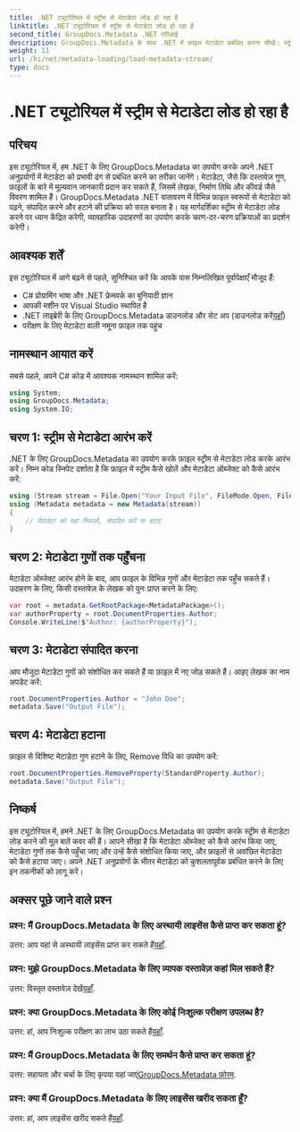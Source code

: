 ```yaml
---
title: .NET ट्यूटोरियल में स्ट्रीम से मेटाडेटा लोड हो रहा है
linktitle: .NET ट्यूटोरियल में स्ट्रीम से मेटाडेटा लोड हो रहा है
second_title: GroupDocs.Metadata .NET एपीआई
description: GroupDocs.Metadata के साथ .NET में फ़ाइल मेटाडेटा प्रबंधित करना सीखें। स्ट्रीम से मेटाडेटा लोड करने, संपादित करने और हटाने के लिए चरण-दर-चरण मार्गदर्शिका।
weight: 11
url: /hi/net/metadata-loading/load-metadata-stream/
type: docs
---
```

# .NET ट्यूटोरियल में स्ट्रीम से मेटाडेटा लोड हो रहा है

## परिचय
इस ट्यूटोरियल में, हम .NET के लिए GroupDocs.Metadata का उपयोग करके अपने .NET अनुप्रयोगों में मेटाडेटा को प्रभावी ढंग से प्रबंधित करने का तरीका जानेंगे। मेटाडेटा, जैसे कि दस्तावेज़ गुण, फ़ाइलों के बारे में मूल्यवान जानकारी प्रदान कर सकते हैं, जिसमें लेखक, निर्माण तिथि और कीवर्ड जैसे विवरण शामिल हैं। GroupDocs.Metadata .NET वातावरण में विभिन्न फ़ाइल स्वरूपों से मेटाडेटा को पढ़ने, संपादित करने और हटाने की प्रक्रिया को सरल बनाता है। यह मार्गदर्शिका स्ट्रीम से मेटाडेटा लोड करने पर ध्यान केंद्रित करेगी, व्यावहारिक उदाहरणों का उपयोग करके चरण-दर-चरण प्रक्रियाओं का प्रदर्शन करेगी।
## आवश्यक शर्तें
इस ट्यूटोरियल में आगे बढ़ने से पहले, सुनिश्चित करें कि आपके पास निम्नलिखित पूर्वापेक्षाएँ मौजूद हैं:
- C# प्रोग्रामिंग भाषा और .NET फ्रेमवर्क का बुनियादी ज्ञान
- आपकी मशीन पर Visual Studio स्थापित है
-  .NET लाइब्रेरी के लिए GroupDocs.Metadata डाउनलोड और सेट अप (डाउनलोड करें[यहाँ](https://releases.groupdocs.com/metadata/net/))
- परीक्षण के लिए मेटाडेटा वाली नमूना फ़ाइल तक पहुंच

## नामस्थान आयात करें
सबसे पहले, अपने C# कोड में आवश्यक नामस्थान शामिल करें:
```csharp
using System;
using GroupDocs.Metadata;
using System.IO;
```
## चरण 1: स्ट्रीम से मेटाडेटा आरंभ करें
.NET के लिए GroupDocs.Metadata का उपयोग करके फ़ाइल स्ट्रीम से मेटाडेटा लोड करके आरंभ करें। निम्न कोड स्निपेट दर्शाता है कि फ़ाइल में स्ट्रीम कैसे खोलें और मेटाडेटा ऑब्जेक्ट को कैसे आरंभ करें:

```csharp
using (Stream stream = File.Open("Your Input File", FileMode.Open, FileAccess.ReadWrite))
using (Metadata metadata = new Metadata(stream))
{
    // मेटाडेटा को यहां निकालें, संपादित करें या हटाएं
}
```
## चरण 2: मेटाडेटा गुणों तक पहुँचना
मेटाडेटा ऑब्जेक्ट आरंभ होने के बाद, आप फ़ाइल के विभिन्न गुणों और मेटाडेटा तक पहुँच सकते हैं। उदाहरण के लिए, किसी दस्तावेज़ के लेखक को पुनः प्राप्त करने के लिए:

```csharp
var root = metadata.GetRootPackage<MetadataPackage>();
var authorProperty = root.DocumentProperties.Author;
Console.WriteLine($"Author: {authorProperty}");
```
## चरण 3: मेटाडेटा संपादित करना
आप मौजूदा मेटाडेटा गुणों को संशोधित कर सकते हैं या फ़ाइल में नए जोड़ सकते हैं। आइए लेखक का नाम अपडेट करें:

```csharp
root.DocumentProperties.Author = "John Doe";
metadata.Save("Output File");
```
## चरण 4: मेटाडेटा हटाना
फ़ाइल से विशिष्ट मेटाडेटा गुण हटाने के लिए, Remove विधि का उपयोग करें:

```csharp
root.DocumentProperties.RemoveProperty(StandardProperty.Author);
metadata.Save("Output File");
```

## निष्कर्ष
इस ट्यूटोरियल में, हमने .NET के लिए GroupDocs.Metadata का उपयोग करके स्ट्रीम से मेटाडेटा लोड करने की मूल बातें कवर की हैं। आपने सीखा है कि मेटाडेटा ऑब्जेक्ट को कैसे आरंभ किया जाए, मेटाडेटा गुणों तक कैसे पहुँचा जाए और उन्हें कैसे संशोधित किया जाए, और फ़ाइलों से अवांछित मेटाडेटा को कैसे हटाया जाए। अपने .NET अनुप्रयोगों के भीतर मेटाडेटा को कुशलतापूर्वक प्रबंधित करने के लिए इन तकनीकों को लागू करें।

## अक्सर पूछे जाने वाले प्रश्न
### प्रश्न: मैं GroupDocs.Metadata के लिए अस्थायी लाइसेंस कैसे प्राप्त कर सकता हूं?
 उत्तर: आप यहां से अस्थायी लाइसेंस प्राप्त कर सकते हैं[यहाँ](https://purchase.groupdocs.com/temporary-license/).
### प्रश्न: मुझे GroupDocs.Metadata के लिए व्यापक दस्तावेज़ कहां मिल सकते हैं?
 उत्तर: विस्तृत दस्तावेज़ देखें[यहाँ](https://tutorials.groupdocs.com/metadata/net/).
### प्रश्न: क्या GroupDocs.Metadata के लिए कोई निःशुल्क परीक्षण उपलब्ध है?
 उत्तर: हां, आप निःशुल्क परीक्षण का लाभ उठा सकते हैं[यहाँ](https://releases.groupdocs.com/).
### प्रश्न: मैं GroupDocs.Metadata के लिए समर्थन कैसे प्राप्त कर सकता हूं?
 उत्तर: सहायता और चर्चा के लिए कृपया यहां जाएं[GroupDocs.Metadata फ़ोरम](https://forum.groupdocs.com/c/metadata/14).
### प्रश्न: क्या मैं GroupDocs.Metadata के लिए लाइसेंस खरीद सकता हूँ?
 उत्तर: हां, आप लाइसेंस खरीद सकते हैं[यहाँ](https://purchase.groupdocs.com/buy).